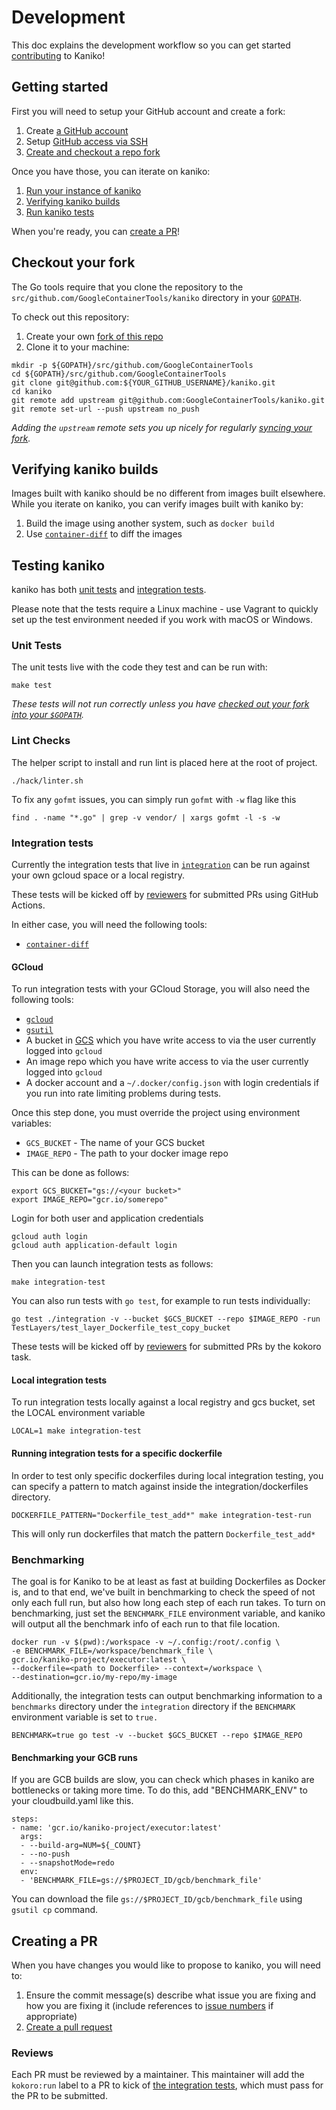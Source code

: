 # Development

This doc explains the development workflow so you can get started
[contributing](CONTRIBUTING.md) to Kaniko!

## Getting started

First you will need to setup your GitHub account and create a fork:

1. Create [a GitHub account](https://github.com/join)
1. Setup [GitHub access via
   SSH](https://help.github.com/articles/connecting-to-github-with-ssh/)
1. [Create and checkout a repo fork](#checkout-your-fork)

Once you have those, you can iterate on kaniko:

1. [Run your instance of kaniko](README.md#running-kaniko)
1. [Verifying kaniko builds](#verifying-kaniko-builds)
1. [Run kaniko tests](#testing-kaniko)

When you're ready, you can [create a PR](#creating-a-pr)!

## Checkout your fork

The Go tools require that you clone the repository to the `src/github.com/GoogleContainerTools/kaniko` directory
in your [`GOPATH`](https://github.com/golang/go/wiki/SettingGOPATH).

To check out this repository:

1. Create your own [fork of this
  repo](https://help.github.com/articles/fork-a-repo/)
2. Clone it to your machine:

  ```shell
  mkdir -p ${GOPATH}/src/github.com/GoogleContainerTools
  cd ${GOPATH}/src/github.com/GoogleContainerTools
  git clone git@github.com:${YOUR_GITHUB_USERNAME}/kaniko.git
  cd kaniko
  git remote add upstream git@github.com:GoogleContainerTools/kaniko.git
  git remote set-url --push upstream no_push
  ```

_Adding the `upstream` remote sets you up nicely for regularly [syncing your
fork](https://help.github.com/articles/syncing-a-fork/)._

## Verifying kaniko builds

Images built with kaniko should be no different from images built elsewhere.
While you iterate on kaniko, you can verify images built with kaniko by:

1. Build the image using another system, such as `docker build`
2. Use [`container-diff`](https://github.com/GoogleContainerTools/container-diff) to diff the images

## Testing kaniko

kaniko has both [unit tests](#unit-tests) and [integration tests](#integration-tests).

Please note that the tests require a Linux machine - use Vagrant to quickly set
up the test environment needed if you work with macOS or Windows.

### Unit Tests

The unit tests live with the code they test and can be run with:

```shell
make test
```

_These tests will not run correctly unless you have [checked out your fork into your `$GOPATH`](#checkout-your-fork)._

### Lint Checks

The helper script to install and run lint is placed here at the root of project.

```shell
./hack/linter.sh
```

To fix any `gofmt` issues, you can simply run `gofmt` with `-w` flag like this

```shell
find . -name "*.go" | grep -v vendor/ | xargs gofmt -l -s -w
```

### Integration tests

Currently the integration tests that live in [`integration`](./integration) can be run against your own gcloud space or a local registry.

These tests will be kicked off by [reviewers](#reviews) for submitted PRs using GitHub Actions.

In either case, you will need the following tools:

* [`container-diff`](https://github.com/GoogleContainerTools/container-diff#installation)

#### GCloud

To run integration tests with your GCloud Storage, you will also need the following tools:

* [`gcloud`](https://cloud.google.com/sdk/install)
* [`gsutil`](https://cloud.google.com/storage/docs/gsutil_install)
* A bucket in [GCS](https://cloud.google.com/storage/) which you have write access to via
  the user currently logged into `gcloud`
* An image repo which you have write access to via the user currently logged into `gcloud`
* A docker account and a `~/.docker/config.json` with login credentials if you run
  into rate limiting problems during tests.

Once this step done, you must override the project using environment variables:

* `GCS_BUCKET` - The name of your GCS bucket
* `IMAGE_REPO` - The path to your docker image repo

This can be done as follows:

```shell
export GCS_BUCKET="gs://<your bucket>"
export IMAGE_REPO="gcr.io/somerepo"
```

Login for both user and application credentials
```shell
gcloud auth login
gcloud auth application-default login
```

Then you can launch integration tests as follows:

```shell
make integration-test
```

You can also run tests with `go test`, for example to run tests individually:

```shell
go test ./integration -v --bucket $GCS_BUCKET --repo $IMAGE_REPO -run TestLayers/test_layer_Dockerfile_test_copy_bucket
```

These tests will be kicked off by [reviewers](#reviews) for submitted PRs by the kokoro task.

#### Local integration tests

To run integration tests locally against a local registry and gcs bucket, set the LOCAL environment variable

```shell
LOCAL=1 make integration-test
```

#### Running integration tests for a specific dockerfile

In order to test only specific dockerfiles during local integration testing, you can specify a pattern to match against inside the integration/dockerfiles directory.

```shell
DOCKERFILE_PATTERN="Dockerfile_test_add*" make integration-test-run
```

This will only run dockerfiles that match the pattern `Dockerfile_test_add*`



### Benchmarking

The goal is for Kaniko to be at least as fast at building Dockerfiles as Docker is, and to that end, we've built
in benchmarking to check the speed of not only each full run, but also how long each step of each run takes. To turn
on benchmarking, just set the `BENCHMARK_FILE` environment variable, and kaniko will output all the benchmark info
of each run to that file location.

```shell
docker run -v $(pwd):/workspace -v ~/.config:/root/.config \
-e BENCHMARK_FILE=/workspace/benchmark_file \
gcr.io/kaniko-project/executor:latest \
--dockerfile=<path to Dockerfile> --context=/workspace \
--destination=gcr.io/my-repo/my-image
```
Additionally, the integration tests can output benchmarking information to a `benchmarks` directory under the
`integration` directory if the `BENCHMARK` environment variable is set to `true.`

```shell
BENCHMARK=true go test -v --bucket $GCS_BUCKET --repo $IMAGE_REPO
```

#### Benchmarking your GCB runs
If you are GCB builds are slow, you can check which phases in kaniko are bottlenecks or taking more time.
To do this, add "BENCHMARK_ENV" to your cloudbuild.yaml like this.
```shell script
steps:
- name: 'gcr.io/kaniko-project/executor:latest'
  args:
  - --build-arg=NUM=${_COUNT}
  - --no-push
  - --snapshotMode=redo
  env:
  - 'BENCHMARK_FILE=gs://$PROJECT_ID/gcb/benchmark_file'
```
You can download the file `gs://$PROJECT_ID/gcb/benchmark_file` using `gsutil cp` command.

## Creating a PR

When you have changes you would like to propose to kaniko, you will need to:

1. Ensure the commit message(s) describe what issue you are fixing and how you are fixing it
   (include references to [issue numbers](https://help.github.com/articles/closing-issues-using-keywords/)
   if appropriate)
1. [Create a pull request](https://help.github.com/articles/creating-a-pull-request-from-a-fork/)

### Reviews

Each PR must be reviewed by a maintainer. This maintainer will add the `kokoro:run` label
to a PR to kick of [the integration tests](#integration-tests), which must pass for the PR
to be submitted.
